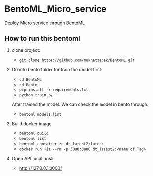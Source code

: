 # BentoML_Micro_service
Deploy Micro service through BentoML
## How to run this bentoml
1. clone project:
   - `git clone https://github.com/muknattapak/BentoML.git`
2. Go into bento folder for train the model first:
   - `cd BentoML`
   - `cd Bento`
   - `pip install -r requirements.txt`
   - `python train.py`

   After trained the model. We can check the model in bento through:
   - `bentoml models list`
3. Build docker image
   - `bentoml build`
   - `bentoml list`
   - `bentoml containerize dt_latest2:latest`
   - `docker run -it --rm -p 3000:3000 dt_latest2:<name of Tag>`
4. Open API local host:
   - http://127.0.0.1:3000/
